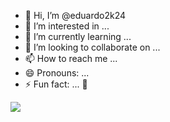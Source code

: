 - 👋 Hi, I’m @eduardo2k24
- 👀 I’m interested in ...
- 🌱 I’m currently learning ...
- 💞️ I’m looking to collaborate on ...
- 📫 How to reach me ...
- 😄 Pronouns: ...
- ⚡ Fun fact: ...
🥪
<!---
eduardo2k24/eduardo2k24 is a ✨ special ✨ repository because its `README.md` (this file) appears on your GitHub profile.
You can click the Preview link to take a look at your changes.
--->
<img src = "https://conteudo.imguol.com.br/c/esporte/db/2024/05/14/yuri-alberto-comemora-apos-marcar-pelo-corinthians-contra-o-argentinos-jrs-pela-sul-americana-1715738997284_v2_450x450.jpg">
